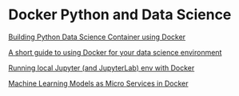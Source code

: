 # Docker Python and Data Science

[Building Python Data Science Container using Docker](https://hackernoon.com/building-python-data-science-container-using-docker-c8e346295669) 

[A short guide to using Docker for your data science environment](https://towardsdatascience.com/a-short-guide-to-using-docker-for-your-data-science-environment-912617b3603e)

[Running local Jupyter (and JupyterLab) env with Docker](https://medium.com/fundbox-engineering/overview-d3759e83969c)

[Machine Learning Models as Micro Services in Docker](https://towardsdatascience.com/machine-learning-models-as-micro-services-in-docker-a798e1f068a5)

